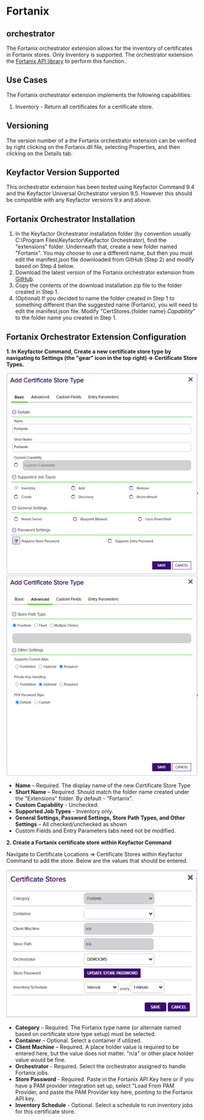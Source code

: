# Fortanix
## orchestrator

The Fortanix orchestrator extension allows for the inventory of certificates in Fortanix stores. Only Inventory is supported. The orchestrator extension the [Fortanix API library](https://www.fortanix.com/api/dsm/) to perform this function..

<!-- add integration specific information below -->

## Use Cases

The Fortanix orchestrator extension implements the following capabilities:
1. Inventory - Return all certificates for a certificate store.

## Versioning

The version number of a the Fortanix orchestrator extension can be verified by right clicking on the Fortanix.dll file, selecting Properties, and then clicking on the Details tab.

## Keyfactor Version Supported

This orchestrator extension has been tested using Keyfactor Command 9.4 and the Keyfactor Universal Orchestrator version 9.5.  However this should be compatible with any Keyfactor versions 9.x and above. 


## Fortanix Orchestrator Installation

1. In the Keyfactor Orchestrator installation folder (by convention usually C:\Program Files\Keyfactor\Keyfactor Orchestrator), find the "extensions" folder. Underneath that, create a new folder named "Fortanix".  You may choose to use a different name, but then you must edit the manifest.json file downloaded from GitHub (Step 2) and modify based on Step 4 below.
2. Download the latest version of the Fortanix orchestrator extension from [GitHub](https://github.com/Keyfactor/fortanix-orchestrator).
3. Copy the contents of the download installation zip file to the folder created in Step 1.
4. (Optional) If you decided to name the folder created in Step 1 to something different than the suggested name (Fortanix), you will need to edit the manifest.json file.  Modify "CertStores.{folder name}.*Capability*" to the folder name you created in Step 1.


## Fortanix Orchestrator Extension Configuration

**1. In Keyfactor Command, Create a new certificate store type by navigating to Settings (the "gear" icon in the top right) => Certificate Store Types.**

![](images/image1.png)
![](images/image2.png)

- **Name** – Required. The display name of the new Certificate Store Type
- **Short Name** – Required. Should match the folder name created under the "Extensions" folder.  By default - "Fortanix".
- **Custom Capability** - Unchecked.
- **Supported Job Types** - Inventory only. 
- **General Settings, Password Settings, Store Path Types, and Other Settings** – All checked/unchecked as shown
- Custom Fields and Entry Parameters tabs need not be modified.

**2. Create a Fortanix certificate store within Keyfactor Command**

Navigate to Certificate Locations => Certificate Stores within Keyfactor Command to add the store. Below are the values that should be entered.

![](images/image3.png)

- **Category** – Required. The Fortanix type name (or alternate named based on certificate store type setup) must be selected.
- **Container** – Optional. Select a container if utilized.
- **Client Machine** – Required. A place holder value is required to be entered here, but the value does not matter.  "n/a" or other place holder value would be fine.
- **Orchestrator** - Required. Select the orchestrator assigned to handle Fortanix jobs.
- **Store Password** - Required. Paste in the Fortanix API Key here or if you have a PAM provider integration set up, select "Load From PAM Provider, and paste the PAM Provider key here, pointing to the Fortanix API key.
- **Inventory Schedule** - Optional. Select a schedule to run inventory jobs for this certificate store.
